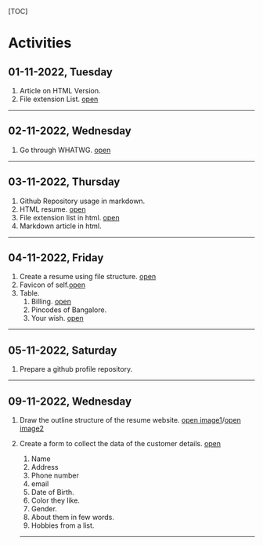 [TOC]

# Activities

## 01-11-2022, Tuesday

1. Article on HTML Version. 
2. File extension List. [open](./November/01-11-22-tue/File%20Extensions.md)

---

## 02-11-2022, Wednesday

1. Go through WHATWG. [open](./November/02-11-22-wed/whatwgmd)

---

## 03-11-2022, Thursday

1. Github Repository usage in markdown.
2. HTML resume. [open](./November/03-11-22-thu/Resume.html)
3. File extension list in html. [open](./November/03-11-22-thu/File_Extension_List.html)
4. Markdown article in html.


---

## 04-11-2022, Friday

1. Create a resume using file structure. [open](./November/04-11-22-fri/Resume.html)
2. Favicon of self.[open](./November/04-11-22-fri/Favicon.html)
3. Table.
   1. Billing. [open](./November/04-11-22-fri/%232Billing.html)
   2. Pincodes of Bangalore.
   3. Your wish. [open](./November/04-11-22-fri/%233Your%20Self.md)

---

## 05-11-2022, Saturday

1. Prepare a github profile repository.

---

## 09-11-2022, Wednesday

1. Draw the outline structure of the resume website. [open image1](./November/09-11-22-wed/Resume_Outline1.jpg)/[open image2](./November/09-11-22-wed/Resume_Outline2.jpg)
2. Create a form to collect the data of the customer details. [open](./November/09-11-22-wed/Customer%20Details.html)
   1. Name
   2. Address
   3. Phone number
   4. email
   5. Date of Birth.
   6. Color they like.
   7. Gender.
   8. About them in few words.
   9. Hobbies from a list.

   ---